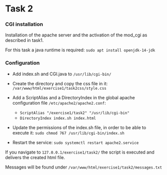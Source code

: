 # Task 2

### CGI installation

Installation of the apache server and the activation of the mod_cgi as described in task1.

For this task a java runtime is required: `sudo apt install openjdk-14-jdk`

### Configuration

+ Add index.sh and CGI.java to `/usr/lib/cgi-bin/`

+ Create the directory and copy the css file in it: `/var/www/html/exercise1/task2css/style.css`

+ Add a ScriptAlias and a DirectoryIndex in the global apache configuration file `/etc/apache2/apache2.conf`:
    + `ScriptAlias "/exercise1/task2" "/usr/lib/cgi-bin"`
    + `DirectoryIndex index.sh index.html`
 
+ Update the permissions of the index.sh file, in order to be able to execute it: `sudo chmod 767 /usr/lib/cgi-bin/index.sh`

+ Restart the service: `sudo systemctl restart apache2.service`

If you navigate to `127.0.0.1/exercise1/task2/` the script is executed and delivers the created html file.  

Messages will be found under `/var/www/html/exercise1/task2/messages.txt`
